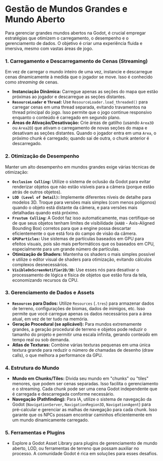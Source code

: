 # Gestão de Mundos Grandes e Mundo Aberto

Para gerenciar grandes mundos abertos na Godot, é crucial empregar estratégias que otimizem o carregamento, o desempenho e o gerenciamento de dados. O objetivo é criar uma experiência fluida e imersiva, mesmo com vastas áreas de jogo.

### 1. Carregamento e Descarregamento de Cenas (Streaming)

Em vez de carregar o mundo inteiro de uma vez, instancie e descarregue cenas dinamicamente à medida que o jogador se move. Isso é conhecido como *streaming* de cenas.

*   **Instanciação Dinâmica:** Carregue apenas as seções do mapa que estão próximas ao jogador e descarregue as seções distantes.
*   **`ResourceLoader` e `Thread`:** Use `ResourceLoader.load_threaded()` para carregar cenas em uma thread separada, evitando travamentos na thread principal do jogo. Isso permite que o jogo continue responsivo enquanto o conteúdo é carregado em segundo plano.
*   **Áreas de Ativação/Desativação:** Crie áreas de gatilho (usando `Area3D` ou `Area2D`) que ativam o carregamento de novas seções do mapa e desativam as seções distantes. Quando o jogador entra em uma `Area`, o próximo chunk é carregado; quando sai de outra, o chunk anterior é descarregado.

### 2. Otimização de Desempenho

Manter um alto desempenho em mundos grandes exige várias técnicas de otimização:

*   **`Occlusion Culling`:** Utilize o sistema de oclusão da Godot para evitar renderizar objetos que não estão visíveis para a câmera (porque estão atrás de outros objetos).
*   **`LOD (Level of Detail)`:** Implemente diferentes níveis de detalhe para modelos 3D. Troque para versões mais simples (com menos polígonos) quando o objeto está distante da câmera, e para versões mais detalhadas quando está próximo.
*   **`Frustum Culling`:** A Godot faz isso automaticamente, mas certifique-se de que seus objetos tenham limites de visibilidade (`AABB` - Axis-Aligned Bounding Box) corretos para que a engine possa descartar eficientemente o que está fora do campo de visão da câmera.
*   **`GPUParticles`:** Use sistemas de partículas baseados em GPU para efeitos visuais, pois são mais performáticos que os baseados em CPU, especialmente para um grande número de partículas.
*   **Otimização de Shaders:** Mantenha os shaders o mais simples possível e utilize o editor visual de shaders para otimização, evitando cálculos complexos desnecessários.
*   **`VisibleOnScreenNotifier2D/3D`:** Use esses nós para desativar o processamento de lógica e física de objetos que estão fora da tela, economizando recursos da CPU.

### 3. Gerenciamento de Dados e Assets

*   **`Resources` para Dados:** Utilize `Resources` (`.tres`) para armazenar dados de terreno, configurações de biomas, dados de inimigos, etc. Isso permite que você carregue apenas os dados necessários para a área atual, em vez de ter tudo na memória.
*   **Geração Procedural (se aplicável):** Para mundos extremamente grandes, a geração procedural de terreno e objetos pode reduzir o tamanho do projeto e permitir uma escala infinita, gerando conteúdo em tempo real ou sob demanda.
*   **Atlas de Texturas:** Combine várias texturas pequenas em uma única textura grande para reduzir o número de chamadas de desenho (draw calls), o que melhora a performance da GPU.

### 4. Estrutura do Mundo

*   **Mundo em Chunks/Tiles:** Divida seu mundo em "chunks" ou "tiles" menores, que podem ser cenas separadas. Isso facilita o gerenciamento e o streaming. Cada chunk pode ser uma cena Godot independente que é carregada e descarregada conforme necessário.
*   **Navegação (Pathfinding):** Para IA, utilize o sistema de navegação da Godot (`NavigationServer`, `NavigationRegion3D`, `NavigationAgent`) para pré-calcular e gerenciar as malhas de navegação para cada chunk. Isso garante que os NPCs possam encontrar caminhos eficientemente em um mundo dinamicamente carregado.

### 5. Ferramentas e Plugins

*   Explore a Godot Asset Library para plugins de gerenciamento de mundo aberto, LOD, ou ferramentas de terreno que possam auxiliar no processo. A comunidade Godot é rica em soluções para esses desafios.
